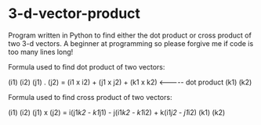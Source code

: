 # 3-d-vector-product
Program written in Python to find either the dot product or cross product of two 3-d vectors.
A beginner at programming so please forgive me if code is too many lines long!


Formula used to find dot product of two vectors:

(i1)   (i2)
(j1) . (j2)  = (i1 x i2) + (j1 x j2) + (k1 x k2) <----- dot product
(k1)   (k2)


Formula used to find cross product of two vectors:

(i1)   (i2)
(j1) x (j2)  = i(j1*k2 - k1*j1) - j(i1*k2 - k1*i2) + k(i1*j2 - j1*i2)
(k1)   (k2)
